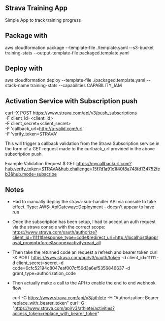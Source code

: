 ## Strava Training App

Simple App to track training progress

## Package with
aws cloudformation package --template-file ./template.yaml --s3-bucket training-stats --output-template-file packaged.template.yaml

## Deploy with 
aws cloudformation deploy --template-file ./packaged.template.yaml --stack-name training-stats --capabilities CAPABILITY_IAM

## Activation Service with Subscription push

curl -X POST https://www.strava.com/api/v3/push_subscriptions \
      -F client_id=<client_id> \
      -F client_secret=<client_secret> \
      -F 'callback_url=http://a-valid.com/url' \
      -F 'verify_token=STRAVA'

This will trigger a callback validation from the Strava Subscription service in the form of a GET request made to the curlback_url provided in the above subscription push.

Example Validation Request
$ GET https://mycallbackurl.com?hub.verify_token=STRAVA&hub.challenge=15f7d1a91c1f40f8a748fd134752feb3&hub.mode=subscribe


## Notes

- Had to manually deploy the strava-sub-handler API via console to take effect.
    Type: AWS::ApiGateway::Deployment - doesn't appear to have run

- Once the subscription has been setup, I had to accept an auth request via the strava console with the correct scope:
  https://www.strava.com/oauth/authorize?client_id=11111&response_type=code&redirect_uri=http://localhost&approval_prompt=force&scope=activity:read_all

- Then take the returned code an request a refresh and bearer token 
  curl -X POST https://www.strava.com/api/v3/oauth/token -d client_id=11111 -d client_secret=secret -d code=6cfc52194c8047eaf007cf56d3a6ef5356846637 -d grant_type=authorization_code

- Then actually make a call to the API to enable the end to end webhook flow
  
  curl -G https://www.strava.com/api/v3/athlete -H "Authorization: Bearer replace_with_bearer_token"
  curl -G "https://www.strava.com/api/v3/athlete/activities?access_token=replace_with_bearer_token"